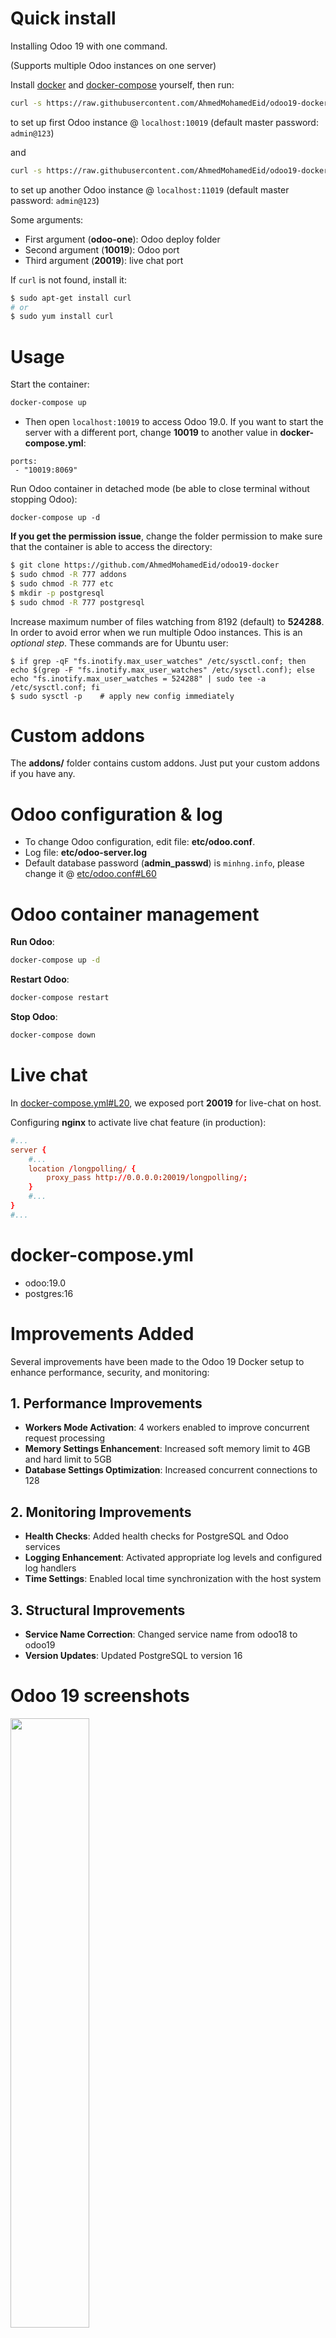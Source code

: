 # Quick install

Installing Odoo 19 with one command.

(Supports multiple Odoo instances on one server)

Install [docker](https://docs.docker.com/get-docker/) and [docker-compose](https://docs.docker.com/compose/install/) yourself, then run:

``` bash
curl -s https://raw.githubusercontent.com/AhmedMohamedEid/odoo19-docker/master/run.sh | sudo bash -s odoo-one 10019 20019
```

to set up first Odoo instance @ `localhost:10019` (default master password: `admin@123`)

and

``` bash
curl -s https://raw.githubusercontent.com/AhmedMohamedEid/odoo19-docker/master/run.sh | sudo bash -s odoo-two 11019 21019
```

to set up another Odoo instance @ `localhost:11019` (default master password: `admin@123`)

Some arguments:
* First argument (**odoo-one**): Odoo deploy folder
* Second argument (**10019**): Odoo port
* Third argument (**20019**): live chat port

If `curl` is not found, install it:

``` bash
$ sudo apt-get install curl
# or
$ sudo yum install curl
```

# Usage

Start the container:
``` sh
docker-compose up
```

* Then open `localhost:10019` to access Odoo 19.0. If you want to start the server with a different port, change **10019** to another value in **docker-compose.yml**:

```
ports:
 - "10019:8069"
```

Run Odoo container in detached mode (be able to close terminal without stopping Odoo):

```
docker-compose up -d
```

**If you get the permission issue**, change the folder permission to make sure that the container is able to access the directory:

``` sh
$ git clone https://github.com/AhmedMohamedEid/odoo19-docker
$ sudo chmod -R 777 addons
$ sudo chmod -R 777 etc
$ mkdir -p postgresql
$ sudo chmod -R 777 postgresql
```

Increase maximum number of files watching from 8192 (default) to **524288**. In order to avoid error when we run multiple Odoo instances. This is an *optional step*. These commands are for Ubuntu user:

```
$ if grep -qF "fs.inotify.max_user_watches" /etc/sysctl.conf; then echo $(grep -F "fs.inotify.max_user_watches" /etc/sysctl.conf); else echo "fs.inotify.max_user_watches = 524288" | sudo tee -a /etc/sysctl.conf; fi
$ sudo sysctl -p    # apply new config immediately
```

# Custom addons

The **addons/** folder contains custom addons. Just put your custom addons if you have any.

# Odoo configuration & log

* To change Odoo configuration, edit file: **etc/odoo.conf**.
* Log file: **etc/odoo-server.log**
* Default database password (**admin_passwd**) is `minhng.info`, please change it @ [etc/odoo.conf#L60](/etc/odoo.conf#L60)

# Odoo container management

**Run Odoo**:

``` bash
docker-compose up -d
```

**Restart Odoo**:

``` bash
docker-compose restart
```

**Stop Odoo**:

``` bash
docker-compose down
```

# Live chat

In [docker-compose.yml#L20](docker-compose.yml#L20), we exposed port **20019** for live-chat on host.

Configuring **nginx** to activate live chat feature (in production):

``` conf
#...
server {
    #...
    location /longpolling/ {
        proxy_pass http://0.0.0.0:20019/longpolling/;
    }
    #...
}
#...
```

# docker-compose.yml

* odoo:19.0
* postgres:16

# Improvements Added

Several improvements have been made to the Odoo 19 Docker setup to enhance performance, security, and monitoring:

## 1. Performance Improvements

* **Workers Mode Activation**: 4 workers enabled to improve concurrent request processing
* **Memory Settings Enhancement**: Increased soft memory limit to 4GB and hard limit to 5GB
* **Database Settings Optimization**: Increased concurrent connections to 128

## 2. Monitoring Improvements

* **Health Checks**: Added health checks for PostgreSQL and Odoo services
* **Logging Enhancement**: Activated appropriate log levels and configured log handlers
* **Time Settings**: Enabled local time synchronization with the host system

## 3. Structural Improvements

* **Service Name Correction**: Changed service name from odoo18 to odoo19
* **Version Updates**: Updated PostgreSQL to version 16

# Odoo 19 screenshots

<img src="screenshots/odoo-15-welcome-screenshot.png" width="50%">

<img src="screenshots/odoo-15-apps-screenshot.png" width="100%">

<img src="screenshots/odoo-15-sales-screen.png" width="100%">

<img src="screenshots/odoo-15-product-form.png" width="100%">
